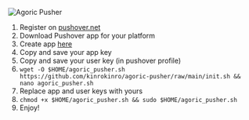 ![Agoric Pusher](https://github.com/kinrokinro/agoric-pusher/raw/main/agoric_pusher.png)

 1. Register on [pushover.net](https://pushover.net/)
 2. Download Pushover app for your platform
 3. Create app [here](https://pushover.net/apps/build)
 4. Copy and save your app key
 5. Copy and save your user key (in pushover profile)
 6. ```wget -O $HOME/agoric_pusher.sh https://github.com/kinrokinro/agoric-pusher/raw/main/init.sh && nano agoric_pusher.sh```
 7. Replace app and user keys with yours
 8. ```chmod +x $HOME/agoric_pusher.sh && sudo $HOME/agoric_pusher.sh```
 9. Enjoy!
